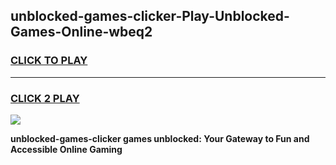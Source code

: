 
## unblocked-games-clicker-Play-Unblocked-Games-Online-wbeq2
<h3>
<a href="https://premium76.site?title=unblocked-games-clicker&ref=25A">CLICK TO PLAY</a></h3>
<hr>

<h3>
<a href="https://premium76.site?title=unblocked-games-clicker&ref=25A">CLICK 2 PLAY</a>
  
</h3>

<a href="https://premium76.site?title=unblocked-games-clicker&ref=25A"><img src="https://clearcache.store/games.png"></a>


**unblocked-games-clicker games unblocked: Your Gateway to Fun and Accessible Online Gaming**

